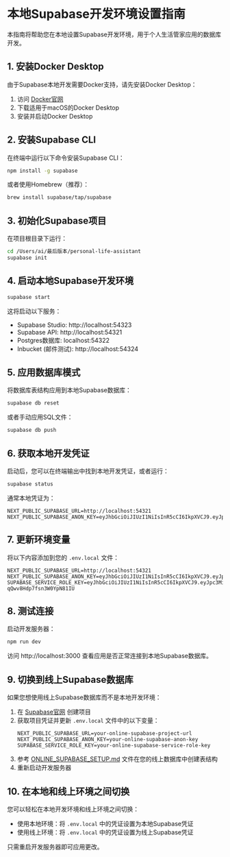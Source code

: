 # 本地Supabase开发环境设置指南

本指南将帮助您在本地设置Supabase开发环境，用于个人生活管家应用的数据库开发。

## 1. 安装Docker Desktop

由于Supabase本地开发需要Docker支持，请先安装Docker Desktop：

1. 访问 [Docker官网](https://www.docker.com/products/docker-desktop/)
2. 下载适用于macOS的Docker Desktop
3. 安装并启动Docker Desktop

## 2. 安装Supabase CLI

在终端中运行以下命令安装Supabase CLI：

```bash
npm install -g supabase
```

或者使用Homebrew（推荐）：

```bash
brew install supabase/tap/supabase
```

## 3. 初始化Supabase项目

在项目根目录下运行：

```bash
cd /Users/ai/最后版本/personal-life-assistant
supabase init
```

## 4. 启动本地Supabase开发环境

```bash
supabase start
```

这将启动以下服务：
- Supabase Studio: http://localhost:54323
- Supabase API: http://localhost:54321
- Postgres数据库: localhost:54322
- Inbucket (邮件测试): http://localhost:54324

## 5. 应用数据库模式

将数据库表结构应用到本地Supabase数据库：

```bash
supabase db reset
```

或者手动应用SQL文件：

```bash
supabase db push
```

## 6. 获取本地开发凭证

启动后，您可以在终端输出中找到本地开发凭证，或者运行：

```bash
supabase status
```

通常本地凭证为：
```
NEXT_PUBLIC_SUPABASE_URL=http://localhost:54321
NEXT_PUBLIC_SUPABASE_ANON_KEY=eyJhbGciOiJIUzI1NiIsInR5cCI6IkpXVCJ9.eyJpc3MiOiJzdXBhYmFzZS1kZW1vIiwicm9sZSI6ImFub24iLCJleHAiOjE5ODM4MTI5OTZ9.CRXP1A7WOeoJeXxjNni43kdQwgnWNReilDMblYTn_I0
```

## 7. 更新环境变量

将以下内容添加到您的 `.env.local` 文件：

```
NEXT_PUBLIC_SUPABASE_URL=http://localhost:54321
NEXT_PUBLIC_SUPABASE_ANON_KEY=eyJhbGciOiJIUzI1NiIsInR5cCI6IkpXVCJ9.eyJpc3MiOiJzdXBhYmFzZS1kZW1vIiwicm9sZSI6ImFub24iLCJleHAiOjE5ODM4MTI5OTZ9.CRXP1A7WOeoJeXxjNni43kdQwgnWNReilDMblYTn_I0
SUPABASE_SERVICE_ROLE_KEY=eyJhbGciOiJIUzI1NiIsInR5cCI6IkpXVCJ9.eyJpc3MiOiJzdXBhYmFzZS1kZW1vIiwicm9sZSI6InNlcnZpY2Vfcm9sZSIsImV4cCIiOjE5ODM4MTI5OTZ9.EGIM96RAZx35lJzdJsyH-qQwv8Hdp7fsn3W0YpN81IU
```

## 8. 测试连接

启动开发服务器：

```bash
npm run dev
```

访问 http://localhost:3000 查看应用是否正常连接到本地Supabase数据库。

## 9. 切换到线上Supabase数据库

如果您想使用线上Supabase数据库而不是本地开发环境：

1. 在 [Supabase官网](https://supabase.com/) 创建项目
2. 获取项目凭证并更新 `.env.local` 文件中的以下变量：
   ```
   NEXT_PUBLIC_SUPABASE_URL=your-online-supabase-project-url
   NEXT_PUBLIC_SUPABASE_ANON_KEY=your-online-supabase-anon-key
   SUPABASE_SERVICE_ROLE_KEY=your-online-supabase-service-role-key
   ```
3. 参考 [ONLINE_SUPABASE_SETUP.md](ONLINE_SUPABASE_SETUP.md) 文件在您的线上数据库中创建表结构
4. 重新启动开发服务器

## 10. 在本地和线上环境之间切换

您可以轻松在本地开发环境和线上环境之间切换：

- 使用本地环境：将 `.env.local` 中的凭证设置为本地Supabase凭证
- 使用线上环境：将 `.env.local` 中的凭证设置为线上Supabase凭证

只需重启开发服务器即可应用更改。